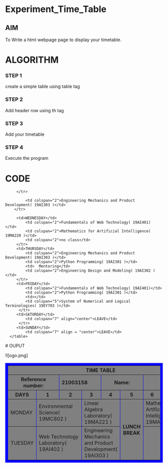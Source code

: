 # Experiment_Time_Table

## AIM
To Write a html webpage page to display your timetable.

# ALGORITHM
### STEP 1
create a simple table using table tag
### STEP 2
Add header row using th tag
### STEP 3
Add your timetable
### STEP 4
Execute the program

# CODE
<html>

   <head>
      <title>TIME TABLE</title>
   </head>
	
   <body>
      <table border = "8" cellspacing="3" bordercolor="BLUE" bgcolor="GREY">
      <ing src="logo.png">
         <tr>
            <th colspan="8">TIME TABLE</th>
         </tr>
         <tr>
<th colspan="2">Reference number:</th>
<th colspan="2" align="left">21003158</th>
<th colspan="2">Name:<th>
<th colspan="2" align="left">V.CHARAN SAI</th>
         <tr>
            <th>DAYS</th>
            <th>1</th>
            <th>2</th>
            <th>3</th>
            <th>4</th>
<th>5</th>
<th>6</th>
<th>7</th>

         </tr>
        
<tr>
             <td>MONDAY</td>
             <td colspan="2">Environmental Science( 19MC802 )</td>
             <td colspan="2">Linear Algebra Laboratory( 19MA221 )</td>
	     <th rowspan="3">LUNCH BREAK</th>
             <td colspan="2">Mathematics for Artificial Intelligence( 19MA220 )</td>
         </tr>
             <td>TUESDAY</td>
             <td colspan="2">Web Technology Laboratory( 19AI402 )</td>
             <td colspan="2">Engineering Mechanics and Product Development( 19AI303 )</td>
             
             <td colspan="2">Engineering Mechanics and Product Development( 19AI303 )</td>
        </tr>
  
  	     <td>WEDNESDAY</td>
             <td colspan="2">Fundamentals of Web Technology( 19AI401) </td>
             <td colspan="2">Mathematics for Artificial Intelligence( 19MA220 )</td>
             <td colspan="2">no class</td>
         </tr>
	     <td>THURSDAY</td>
             <td colspan="2">Engineering Mechanics and Product Development( 19AI303 )</td>
             <td colspan="2">Python Programming( 19AI301 )</td>
             <td>  Mentoring</td>
             <td colspan="2">Engineering Design and Modeling( 19AI302 )</td>
         </tr>  
	     <td>FRIDAY</td>
             <td colspan="2">Fundamentals of Web Technology( 19AI401)</td>
             <td colspan="2">Python Programming( 19AI301 )</td>
             <td></td>
             <td colspan="5">System of Numerical and Logical Terminologies( 19EY703 )</td>
          </tr>  
	     <td>SATURDAY</td>
             <td colspan="7" align="center">LEAVE</td> 
          </tr>  
	     <td>SUNDAY</td>
             <td colspan="7" align = "center">LEAVE</td>           
      </table>
   </body>
</html>
# OUPUT

!l[ogo.png]